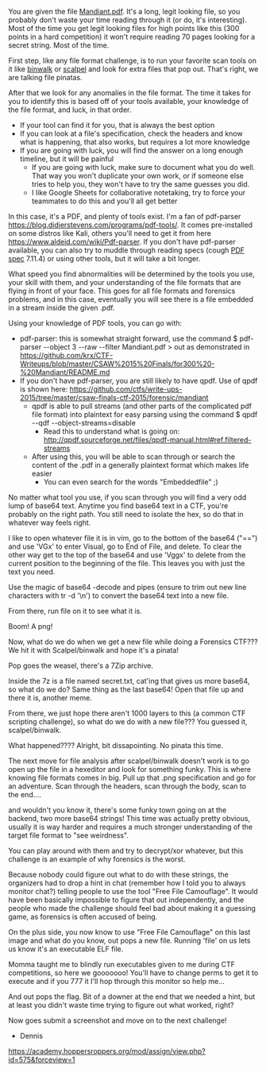 You are given the file [Mandiant.pdf](https://github.com/hoppersroppers/ctfWriteups/blob/main/CSAW15/FOR300-Mandiant/Mandiant_c920fc463eaf996489749457abc9b2eb.pdf). It's a long, legit looking file, so you probably don't waste your time reading through it (or do, it's interesting). Most of the time you get legit looking files for high points like this (300 points in a hard competition) it won't require reading 70 pages looking for a secret string. Most of the time.

First step, like any file format challenge, is to run your favorite scan tools on it like [binwalk](https://github.com/briankip/binwalk-tutorial) or [scalpel](howtoforge.com/recover-deleted-files-with-scalpel) and look for extra files that pop out. That's right, we are talking file pinatas. 

After that we look for any anomalies in the file format. The time it takes for you to identify this is based off of your tools available, your knowledge of the file format, and luck, in that order. 

* If your tool can find it for you, that is always the best option
* If you can look at a file's specification, check the headers and know what is happening, that also works, but requires a lot more knowledge
* If you are going with luck, you will find the answer on a long enough timeline, but it will be painful
   * If you are going with luck, make sure to document what you do well. That way you won't duplicate your own work, or if someone else tries to help you, they won't have to try the same guesses you did.
   * I like Google Sheets for collaborative notetaking, try to force your teammates to do this and you'll all get better

In this case, it's a PDF, and plenty of tools exist. I'm a fan of pdf-parser <https://blog.didierstevens.com/programs/pdf-tools/>. It comes pre-installed on some distros like Kali, others you'll need to get it from here <https://www.aldeid.com/wiki/Pdf-parser>. If you don't have pdf-parser available, you can also try to muddle through reading specs (cough [PDF spec](https://www.adobe.com/content/dam/acom/en/devnet/acrobat/pdfs/PDF32000_2008.pdf) 7.11.4) or using other tools, but it will take a bit longer. 

What speed you find abnormalities will be determined by the tools you use, your skill with them, and your understanding of the file formats that are flying in front of your face. This goes for all file formats and forensics problems, and in this case, eventually you will see there is a file embedded in a stream inside the given .pdf. 

Using your knowledge of PDF tools, you can go with:

* pdf-parser: this is somewhat straight forward, use the command $ pdf-parser --object 3 --raw --filter Mandiant.pdf > out as demonstrated in <https://github.com/krx/CTF-Writeups/blob/master/CSAW%2015%20Finals/for300%20-%20Mandiant/README.md>
* If you don't have pdf-parser, you are still likely to have qpdf. Use of qpdf is shown here: <https://github.com/ctfs/write-ups-2015/tree/master/csaw-finals-ctf-2015/forensic/mandiant>
   * qpdf is able to pull streams (and other parts of the complicated pdf file format) into plaintext for easy parsing using the command $ qpdf --qdf --object-streams=disable
      * Read this to understand what is going on: <http://qpdf.sourceforge.net/files/qpdf-manual.html#ref.filtered-streams>
   * After using this, you will be able to scan through or search the content of the .pdf in a generally plaintext format which makes life easier
      * You can even search for the words "Embeddedfile" ;)
      
No matter what tool you use, if you scan through you will find a very odd lump of base64 text. Anytime you find base64 text in a CTF, you're probably on the right path. You still need to isolate the hex, so do that in whatever way feels right.

I like to open whatever file it is in vim, go to the bottom of the base64 ("==") and use 'VGx' to enter Visual, go to End of File, and delete. To clear the other way get to the top of the base64 and use 'Vggx' to delete from the current position to the beginning of the file. This leaves you with just the text you need.

Use the magic of base64 -decode and pipes (ensure to trim out new line characters with tr -d '\n') to convert the base64 text into a new file. 

From there, run file on it to see what it is. 

Boom! A png! 

Now, what do we do when we get a new file while doing a Forensics CTF??? We hit it with Scalpel/binwalk and hope it's a pinata!

Pop goes the weasel, there's a 7Zip archive. 

Inside the 7z is a file named secret.txt, cat'ing that gives us more base64, so what do we do? Same thing as the last base64! Open that file up and there it is, another meme. 

From there, we just hope there aren't 1000 layers to this (a common CTF scripting challenge), so what do we do with a new file??? You guessed it, scalpel/binwalk.

What happened???? Alright, bit dissapointing. No pinata this time.

The next move for file analysis after scalpel/binwalk doesn't work is to go open up the file in a hexeditor and look for something funky. This is where knowing file formats comes in big. Pull up that .png specification and go for an adventure. Scan through the headers, scan through the body, scan to the end.... 

and wouldn't you know it, there's some funky town going on at the backend, two more base64 strings! This time was actually pretty obvious, usually it is way harder and requires a much stronger understanding of the target file format to "see weirdness".

You can play around with them and try to decrypt/xor whatever, but this challenge is an example of why forensics is the worst. 

Because nobody could figure out what to do with these strings, the organizers had to drop a hint in chat (remember how I told you to always monitor chat?) telling people to use the tool "Free File Camouflage". It would have been basically impossible to figure that out independently, and the people who made the challenge should feel bad about making it a guessing game, as forensics is often accused of being.

On the plus side, you now know to use "Free File Camouflage" on this last image and what do you know, out pops a new file. Running 'file' on us lets us know it's an executable ELF file.

Momma taught me to blindly run executables given to me during CTF competitions, so here we gooooooo! You'll have to change perms to get it to execute and if you 777 it I'll hop through this monitor so help me...

And out pops the flag. Bit of a downer at the end that we needed a hint, but at least you didn't waste time trying to figure out what worked, right?

Now goes submit a screenshot and move on to the next challenge!

- Dennis

<https://academy.hoppersroppers.org/mod/assign/view.php?id=575&forceview=1>








  





